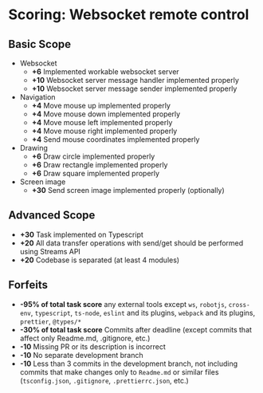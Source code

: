 # Scoring: Websocket remote control

## Basic Scope

- Websocket
    - **+6** Implemented workable websocket server
    - **+10** Websocket server message handler implemented properly
    - **+10** Websocket server message sender implemented properly
- Navigation
    - **+4** Move mouse up implemented properly
    - **+4** Move mouse down implemented properly
    - **+4** Move mouse left implemented properly
    - **+4** Move mouse right implemented properly
    - **+4** Send mouse coordinates implemented properly
- Drawing
    - **+6** Draw circle implemented properly
    - **+6** Draw rectangle implemented properly
    - **+6** Draw square implemented properly
- Screen image
    - **+30** Send screen image implemented properly (optionally)

## Advanced Scope

- **+30** Task implemented on Typescript 
- **+20** All data transfer operations with send/get should be performed using Streams API
- **+20** Codebase is separated (at least 4 modules)

## Forfeits

- **-95% of total task score** any external tools except `ws`, `robotjs`, `cross-env`, `typescript`, `ts-node`, `eslint` and its plugins, `webpack` and its plugins, `prettier`, `@types/*`
- **-30% of total task score** Commits after deadline (except commits that affect only Readme.md, .gitignore, etc.)
- **-10** Missing PR or its description is incorrect
- **-10** No separate development branch
- **-10** Less than 3 commits in the development branch, not including commits that make changes only to `Readme.md` or similar files (`tsconfig.json`, `.gitignore`, `.prettierrc.json`, etc.)